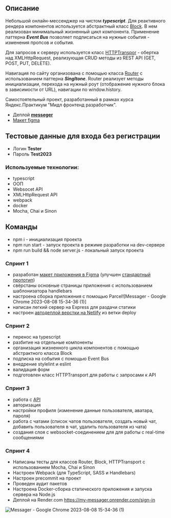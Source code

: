 
## Описание
Небольшой онлайн-мессенджер на чистом ***typescript***. 
Для реактивного рендера компонентов используется абстрактный класс  [Block](https://github.com/Vakulina/middle.messenger.praktikum.yandex/blob/29d05459fce863bbcc4bfba7ebe6e40f556f4e1b/src/services/Block.ts). В нем реализован минимальный  жизненный цикл компонента. Применение паттерна ***Event Bus*** позволяет подписаться на нужные события - изменения пропсов и события.

Для запросов к серверу используется класс [HTTPTranspor](https://github.com/Vakulina/middle.messenger.praktikum.yandex/blob/29d05459fce863bbcc4bfba7ebe6e40f556f4e1b/src/services/HTTPTransport.ts) - обертка над XMLHttpRequest, реализующая CRUD методы из REST API (GET, POST, PUT, DELETE).

Навигация по сайту организована с помощью класса [Router](https://github.com/Vakulina/middle.messenger.praktikum.yandex/blob/29d05459fce863bbcc4bfba7ebe6e40f556f4e1b/src/services/Router.ts) c использованием паттерна ***Singltone***. Router реализует методы инициализации, перехода на нужный роут (отображение нужного блока в зависимости от URL), навигации по window.history.

Самостоятельный проект, разработанный в рамках курса Яндекс.Практикум "Мидл фронтенд разработчик". 

- Деплой **[messeger](https://my-messager.onrender.com)**
- [Макет figma](https://www.figma.com/file/bb2uxusIP7DzcWLj5qITnJ/Chat_external_link-(Copy)?node-id=0%3A1&t=BECpoojdFInoPUYE-1)

## Тестовые данные для входа без регистрации
- Логин **Tester**
- Пароль **Test2023**

### Используемые технологии:
- typescript
- ООП
- Websocet API
- XMLHttpRequest API
- webpack
- docker
- Mocha, Chai и Sinon

## Команды

- npm i - инициализация проекта
- npm run start - запуск проекта в режиме разработки на dev-сервере
- npm run build && node server.js - локальный запуск проекта 

### Спринт 1 
- разработан [макет приложения в Figma](https://www.figma.com/file/bb2uxusIP7DzcWLj5qITnJ/Chat_external_link-(Copy)?node-id=0%3A1&t=BECpoojdFInoPUYE-1) (улучшен [стандартный прототип](https://www.figma.com/file/jF5fFFzgGOxQeB4CmKWTiE/Chat_external_link?node-id=0%3A1))
- свёрстаны основные страницы приложения с использованием шаблонизатора handlebars
- настроена сборка приложения с помощью Parcel![Messager - Google Chrome 2023-08-08 15-34-36 (1)]
- написан легкий сервер на Express для раздачи статики 
- настроен [автодеплой верстки на Netlify](https://63c0419acf5bc33db6300d3c--glowing-crisp-5ef741.netlify.app/) из ветки deploy

### Спринт 2 
- перенос на typescript
- разбитие на отдельные компоненты
- организация жизненного цикла компонентов с помощью абстрактного класса Block
- подписка на события с помощью Event Bus
- внедрение stylelint и eslint
- валидация форм
- подготовлен класс HTTPTransport для работы с запросами к API

### Спринт 3
- работа с [API](https://ya-praktikum.tech/api/v2/swagger/#/) 
- авторизация
- настройки профиля (изменение данные пользователя, аватара, пароля)
- работа с чатами (список чатов пользователя, создать новый чат, добавить пользователя в чат, удалить пользователя из чата)
- создания слоя с websocket-соединением для для работы с real-time сообщениями

### Спринт 4
- Напиcаны тесты для классов Router, Block, HTTPTransport с использованием  Mocha, Chai и Sinon
- Настроен Webpack (для TypeScript, SASS и Handlebars)
- Настроен precommit на проект
- Проведен аудит пакетов
- Настроена Docker-сборка статического приложения и запуска сервера на Node.js
- Деплой на Render.com https://my-messager.onrender.com/sign-in

![Messager - Google Chrome 2023-08-08 15-34-36 (1)](https://github.com/Vakulina/middle.messenger.praktikum.yandex/assets/80524794/45f55a54-480d-4172-ab1b-d9e9d0dbba1c)
